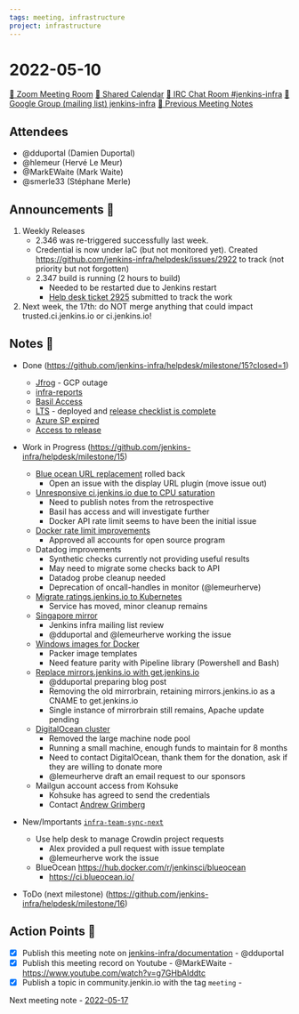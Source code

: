 ```yaml
---
tags: meeting, infrastructure
project: infrastructure
---
```

<!-- markdownlint-disable MD026-->

# 2022-05-10

[:movie_camera: Zoom Meeting Room](https://zoom.us/j/92454301214?pwd=aEVoUi9EanpaakN3L1ZxRlpDQk5Ddz09)
[:calendar: Shared Calendar](https://jenkins.io/event-calendar/)
[:speech_balloon: IRC Chat Room #jenkins-infra](https://jenkins.io/chat/#jenkins-infra)
[:email: Google Group (mailing list) jenkins-infra](https://groups.google.com/g/jenkins-infra)
[🧠 Previous Meeting Notes](https://github.com/jenkins-infra/documentation/blob/main/meetings/2022-05-03.md)

## Attendees

* @dduportal (Damien Duportal)
* @hlemeur (Hervé Le Meur)
* @MarkEWaite (Mark Waite)
* @smerle33 (Stéphane Merle)

## Announcements :loudspeaker:

1. Weekly Releases
    * 2.346 was re-triggered successfully last week. 
    * Credential is now under IaC (but not monitored yet). Created https://github.com/jenkins-infra/helpdesk/issues/2922 to track (not priority but not forgotten)
    * 2.347 build is running (2 hours to build)
        * Needed to be restarted due to Jenkins restart
        * [Help desk ticket 2925](https://github.com/jenkins-infra/helpdesk/issues/2925) submitted to track the work
2. Next week, the 17th: do NOT merge anything that could impact trusted.ci.jenkins.io or ci.jenkins.io!


## Notes :book:

* Done (https://github.com/jenkins-infra/helpdesk/milestone/15?closed=1)
  * [Jfrog](https://github.com/jenkins-infra/helpdesk/issues/2920) - GCP outage
  * [infra-reports](https://github.com/jenkins-infra/helpdesk/issues/2789)
  * [Basil Access](https://github.com/jenkins-infra/helpdesk/issues/2911)
  * [LTS](https://github.com/jenkins-infra/helpdesk/issues/2916) - deployed and [release checklist is complete](https://github.com/jenkins-infra/release/issues/227)
  * [Azure SP expired](https://github.com/jenkins-infra/helpdesk/issues/2910)
  * [Access to release](https://github.com/jenkins-infra/helpdesk/issues/2913)

* Work in Progress (https://github.com/jenkins-infra/helpdesk/milestone/15)
  * [Blue ocean URL replacement](https://github.com/jenkins-infra/helpdesk/issues/2833) rolled back
      * Open an issue with the display URL plugin (move issue out)
  * [Unresponsive ci.jenkins.io due to CPU saturation](https://github.com/jenkins-infra/helpdesk/issues/2908)
      * Need to publish notes from the retrospective
      * Basil has access and will investigate further
      * Docker API rate limit seems to have been the initial issue
  * [Docker rate limit improvements](https://github.com/jenkins-infra/helpdesk/issues/2893)
      * Approved all accounts for open source program
  * Datadog improvements
      * Synthetic checks currently not providing useful results
      * May need to migrate some checks back to API
      * Datadog probe cleanup needed
      * Deprecation of oncall-handles in monitor (@lemeurherve)
  * [Migrate ratings.jenkins.io to Kubernetes](https://github.com/jenkins-infra/helpdesk/issues/1627)
      * Service has moved, minor cleanup remains
  * [Singapore mirror](https://github.com/jenkins-infra/helpdesk/issues/2901)
      * Jenkins infra mailing list review
      * @dduportal and @lemeurherve working the issue
  * [Windows images for Docker](https://github.com/jenkins-infra/helpdesk/issues/2873)
      * Packer image templates
      * Need feature parity with Pipeline library (Powershell and Bash)
  * [Replace mirrors.jenkins.io with get.jenkins.io](https://github.com/jenkins-infra/helpdesk/issues/2888)
      * @dduportal preparing blog post
      * Removing the old mirrorbrain, retaining mirrors.jenkins.io as a CNAME to get.jenkins.io
      * Single instance of mirrorbrain still remains, Apache update pending
  * [DigitalOcean cluster](https://github.com/jenkins-infra/helpdesk/issues/2917)
      * Removed the large machine node pool
      * Running a small machine, enough funds to maintain for 8 months
      * Need to contact DigitalOcean, thank them for the donation, ask if they are willing to donate more
      * @lemeurherve draft an email request to our sponsors
  * Mailgun account access from Kohsuke
      * Kohsuke has agreed to send the credentials
      * Contact [Andrew Grimberg](mailto:agrimberg@linuxfoundation.org)

* New/Importants [`infra-team-sync-next`](https://github.com/jenkins-infra/helpdesk/milestone/10)
  * Use help desk to manage Crowdin project requests
      * Alex provided a pull request with issue template
      * @lemeurherve work the issue
  * BlueOcean https://hub.docker.com/r/jenkinsci/blueocean
      * https://ci.blueocean.io/

* ToDo (next milestone) (https://github.com/jenkins-infra/helpdesk/milestone/16)

## Action Points :muscle:

* [x] Publish this meeting note on [jenkins-infra/documentation](https://github.com/jenkins-infra/documentation) - @dduportal 
* [x] Publish this meeting record on Youtube - @MarkEWaite - https://www.youtube.com/watch?v=g7GHbAIddtc
* [x] Publish a topic in community.jenkin.io with the tag `meeting` - 

Next meeting note - [2022-05-17](https://github.com/jenkins-infra/documentation/blob/main/meetings/2022-05-17.md) 